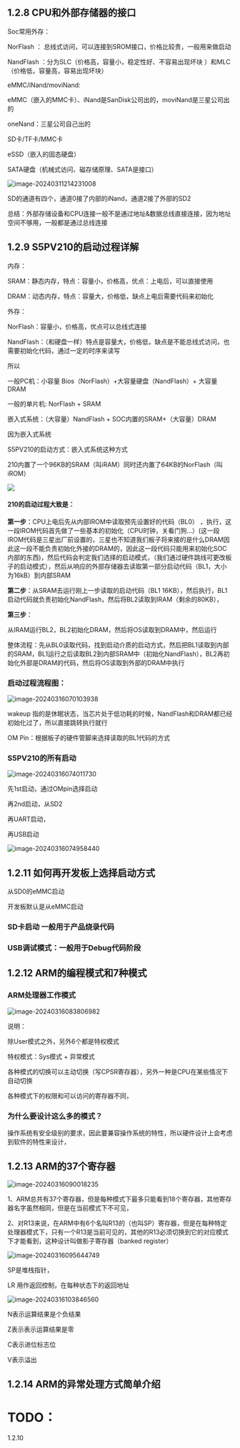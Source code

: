 ##    1.2.8 CPU和外部存储器的接口

Soc常用外存：

NorFlash ：  总线式访问，可以连接到SROM接口，价格比较贵，一般用来做启动

 

NandFlash  ：分为SLC（价格高，容量小，稳定性好、不容易出现坏块 ）和MLC（价格低，容量高，容易出现坏块）

eMMC/iNand/moviNand:

eMMC（嵌入的MMC卡）、iNand是SanDisk公司出的，moviNand是三星公司出的

oneNand：三星公司自己出的

SD卡/TF卡/MMC卡

eSSD（嵌入的固态硬盘）



SATA硬盘（机械式访问、磁存储原理、SATA是接口）

![image-20240311214231008](C:\Users\Windows11\AppData\Roaming\Typora\typora-user-images\image-20240311214231008.png)

SD的通道有四个，通道0接了内部的iNand，通道2接了外部的SD2

总结：外部存储设备和CPU连接一般不是通过地址&数据总线直接连接，因为地址空间不够用，一般都是通过总线连接



## 1.2.9 S5PV210的启动过程详解

内存：

SRAM：静态内存，特点：容量小，价格高，优点：上电后，可以直接使用

DRAM：动态内存，特点：容量大，价格低，缺点上电后需要代码来初始化



外存：

NorFlash：容量小，价格高，优点可以总线式连接

NandFlash：（和硬盘一样）特点是容量大，价格低，缺点是不能总线式访问，也需要初始化代码，通过一定的时序来读写

所以

一般PC机：小容量 Bios（NorFlash）+大容量硬盘（NandFlash）+ 大容量DRAM

一般的单片机: NorFlash + SRAM

嵌入式系统：（大容量）NandFlash + SOC内置的SRAM+（大容量）DRAM

因为嵌入式系统

S5PV210的启动方式：嵌入式系统这种方式

210内置了一个96KB的SRAM（叫iRAM）同时还内置了64KB的NorFlash（叫iROM）

![](D:\笔记\my_note\pic\image-20240312085839711.png)



#### 210的启动过程大致是：

**第一步**：CPU上电后先从内部IROM中读取预先设置好的代码（BL0） ，执行，这一段IROM代码首先做了一些基本的初始化（CPU时钟，关看门狗...）(这一段IROM代码是三星出厂前设置的，三星也不知道我们板子将来接的是什么DRAM因此这一段不能负责初始化外接的DRAM的，因此这一段代码只能用来初始化SOC内部的东西)，然后代码会判定我们选择的启动模式，（我们通过硬件跳线可更改板子的启动模式），然后从响应的外部存储器去读取第一部分启动代码（BL1，大小为16kB）到内部SRAM

**第二步**：从SRAM去运行刚上一步读取的启动代码（BL1 16KB），然后执行，BL1启动代码就负责初始化NandFlash，然后将BL2读取到IRAM（剩余的80KB），

**第三步**：

从IRAM运行BL2，BL2初始化DRAM，然后将OS读取到DRAM中，然后运行





整体流程：先从BL0读取代码，找到启动介质的启动方式，然后把BL1读取到内部的SRAM，BL1运行之后读取BL2到内部SRAM中（初始化NandFlash），BL2再初始化外部是DRAM的代码，然后将OS读取到外部的DRAM中执行





###  启动过程流程图：

![image-20240316070103938](E:\课程笔记\pic\image-20240316070103938.png)

wakeup 指的是休眠状态，当芯片处于低功耗的时候，NandFlash和DRAM都已经初始化过了，所以直接跳转执行就行

OM Pin：根据板子的硬件管脚来选择读取的BL1代码的方式

### S5PV210的所有启动

![image-20240316074011730](E:\课程笔记\pic\image-20240316074011730.png)

先1st启动，通过OMpin选择启动

再2nd启动，从SD2

再UART启动，

再USB启动

![image-20240316074958440](E:\课程笔记\pic\image-20240316074958440.png)



## 1.2.11 如何再开发板上选择启动方式

从SD0的eMMC启动

开发板默认是从eMMC启动

### SD卡启动 一般用于产品烧录代码

### USB调试模式：一般用于Debug代码阶段



## 1.2.12 ARM的编程模式和7种模式

### ARM处理器工作模式

![image-20240316083806982](E:\课程笔记\pic\image-20240316083806982.png)

说明：

除User模式之外，另外6个都是特权模式

特权模式：Sys模式 + 异常模式

各种模式的切换可以主动切换（写CPSR寄存器），另外一种是CPU在某些情况下自动切换

各种模式下的权限和可以访问的寄存器不同，

### 为什么要设计这么多的模式？

操作系统有安全级别的要求，因此要兼容操作系统的特性，所以硬件设计上会考虑到软件的特性来设计，

## 1.2.13 ARM的37个寄存器

![image-20240316090018235](E:\课程笔记\pic\image-20240316090018235.png)



1、ARM总共有37个寄存器，但是每种模式下最多只能看到18个寄存器，其他寄存器名字虽然相同，但是在当前模式下不可见，

2、对R13来说，在ARM中有6个名叫R13的（也叫SP）寄存器，但是在每种特定处理器模式下，只有一个R13是当前可见的，其他的R13必须切换到它的对应模式下才能看到，这种设计叫做影子寄存器（banked register）

![image-20240316095644749](E:\课程笔记\pic\image-20240316095644749.png)

SP是堆栈指针，

LR 用作返回控制，在每种状态下的返回地址

![image-20240316103846560](E:\课程笔记\pic\image-20240316103846560.png)

N表示运算结果是个负结果

Z表示表示运算结果是零

C表示进位标志位

V表示溢出



## 1.2.14 ARM的异常处理方式简单介绍

























# TODO：

1.2.10 